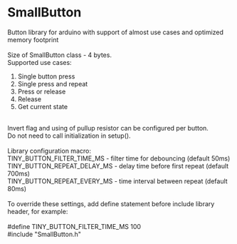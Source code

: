 # SmallButton
Button library for arduino with support of almost use cases and optimized memory footprint<br/>
<br/>
Size of SmallButton class - 4 bytes.<br/>
Supported use cases:<br/>
1) Single button press
2) Single press and repeat
3) Press or release
4) Release
5) Get current state
<br/>
Invert flag and using of pullup resistor can be configured per button.<br/>
Do not need to call initialization in setup().<br/>
<br/>
Library configuration macro:<br/>
TINY_BUTTON_FILTER_TIME_MS - filter time for debouncing (default 50ms)<br/>
TINY_BUTTON_REPEAT_DELAY_MS - delay time before first repeat (default 700ms)<br/>
TINY_BUTTON_REPEAT_EVERY_MS - time interval between repeat (default 80ms)<br/>
<br/>
To override these settings, add define statement before include library header, for example:<br/>
<br/>
#define TINY_BUTTON_FILTER_TIME_MS 100<br/>
#include "SmallButton.h"<br/>